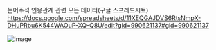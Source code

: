 논어주석 인용관계 관련 모든 데이터(구글 스프레드시트)
https://docs.google.com/spreadsheets/d/11XEQGAJDVS6RtsNmpX-DHuPRbu6K544WAOuP-XQ-Q8U/edit?gid=990621137#gid=990621137

![image](https://github.com/user-attachments/assets/d47de277-d5cf-4f84-ab4c-3ea645b75155)
